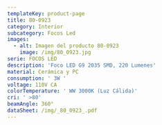 ```yaml
---
templateKey: product-page
title: 80-0923
category: Interior
subcategory: Focos Led
images:
  - alt: Imagen del producto 80-0923
    image: /img/80_0923.jpg
serie: FOCOS LED
description: 'Foco LED G9 2035 SMD, 220 Lumenes'
material: Cerámica y PC
consumption: ' 3W '
voltage: 110V CA
colorTemperature: ' WW 3000K (Luz Cálida)'
cri: ' >80'
beamAngle: 360°
dataSheet: /img/_80_0923_.pdf
---
```


